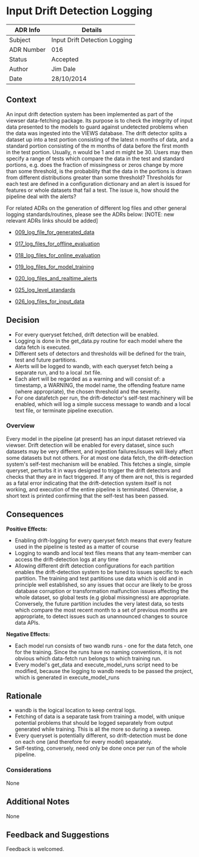 # Input Drift Detection Logging


| ADR Info            | Details                       |
|---------------------|-------------------------------|
| Subject             | Input Drift Detection Logging |
| ADR Number          | 016                           |
| Status              | Accepted                      |
| Author              | Jim Dale                      |
| Date                | 28/10/2014                    |

## Context
An input drift detection system has been implemented as part of the viewser data-fetching package. Its purpose is to check the integrity of input data presented to the models to guard against undetected problems when the data was ingested into the VIEWS database. The drift detector splits a dataset up into a test portion consisting of the latest n months of data, and a standard portion consisting of the m months of data before the first month in the test portion. Usually, n would be 1 and m might be 30. Users may then specify a range of tests which compare the data in the test and standard portions, e.g. does the fraction of missingness or zeros change by more than some threshold, is the probability that the data in the portions is drawn from different distributions greater than some threshold? Thresholds for each test are defined in a configuration dictionary and an alert is issued for features or whole datasets that fail a test. The issue is, how should the pipeline deal with the alerts?

For related ADRs on the generation of different log files and other general logging standards/routines, please see the ADRs below:  [NOTE: new relevant ADRs links should be added]

- [009_log_file_for_generated_data](/documentation/ADRs/009_log_file_for_generated_data.md)

- [017_log_files_for_offline_evaluation](/documentation/ADRs/017_log_files_for_offline_evaluation.md)

- [018_log_files_for_online_evaluation](/documentation/ADRs/018_log_files_for_online_evaluation.md)

- [019_log_files_for_model_training](/documentation/ADRs/019_log_files_for_model_training.md)

- [020_log_files_and_realtime_alerts](/documentation/ADRs/020_log_files_and_realtime_alerts.md)

- [025_log_level_standards](/documentation/ADRs/025_log_level_standards.md)

- [026_log_files_for_input_data](/documentation/ADRs/026_log_files_for_input_data.md)


## Decision
- For every queryset fetched, drift detection will be enabled. 
- Logging is done in the get_data.py routine for each model where the data fetch is executed. 
- Different sets of detectors and thresholds will be defined for the train, test and future partitions. 
- Alerts will be logged to wandb, with each queryset fetch being a separate run, and to a local .txt file. 
- Each alert will be regarded as a warning and will consist of: a timestamp, a WARNING, the model name, the offending feature name (where appropriate), the chosen threshold and the severity.
- For one datafetch per run, the drift-detector's self-test machinery will be enabled, which will log a simple success message to wandb and a local text file, or terminate pipeline execution.

### Overview
Every model in the pipeline (at present) has an input dataset retrieved via viewser. Drift detection will be enabled for every dataset, since such datasets may be very different, and ingestion failures/issues will likely affect some datasets but not others. For at most one data fetch, the drift-detection system's self-test mechanism will be enabled. This fetches a single, simple queryset, perturbs it in ways designed to trigger the drift detectors and checks that they are in fact triggered. If any of them are not, this is regarded as a fatal error indicating that the drift-detection system itself is not working, and execution of the entire pipeline is terminated. Otherwise, a short text is printed confirming that the self-test has been passed. 

## Consequences

**Positive Effects:**
- Enabling drift-logging for every queryset fetch means that every feature used in the pipeline is tested as a matter of course
- Logging to wandb and local text files means that any team-member can access the drift-detection logs at any time
- Allowing different drift detection configurations for each partition enables the drift-detection system to be tuned to issues specific to each partition. The training and test partitions use data which is old and in principle well established, so any issues that occur are likely to be gross database corruption or transformation malfunction issues affecting the whole dataset, so global tests (e.g global missingness) are appropriate. Conversely, the future partition includes the very latest data, so tests which compare the most recent month to a set of previous months are appropriate, to detect issues such as unannounced changes to source data APIs. 

**Negative Effects:**
- Each model run consists of two wandb runs - one for the data fetch, one for the training. Since the runs have no naming conventions, it is not obvious which data-fetch run belongs to which training run.
- Every model's get_data and execute_model_runs script need to be modified, because the logging to wandb needs to be passed the project, which is generated in execute_model_runs

## Rationale
- wandb is the logical location to keep central logs. 
- Fetching of data is a separate task from training a model, with unique potential problems that should be logged separately from output generated while training. This is all the more so during a sweep.
- Every queryset is potentially different, so drift-detection must be done on each one (and therefore for every model) separately. 
- Self-testing, conversely, need only be done once per run of the whole pipeline.

### Considerations
None

## Additional Notes
None

## Feedback and Suggestions
Feedback is welcomed.